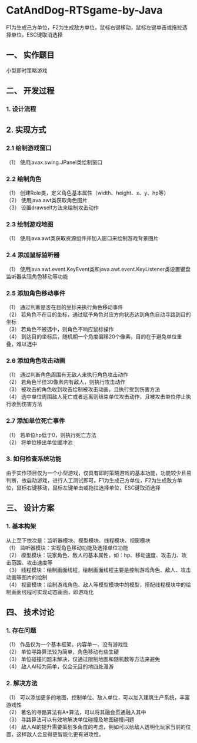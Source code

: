 # CatAndDog-RTSgame-by-Java
F1为生成己方单位，F2为生成敌方单位，鼠标右键移动，鼠标左键单击或拖拉选择单位，ESC键取消选择
## 一、	实作题目
小型即时策略游戏

## 二、	开发过程
### 1.	设计流程
 
## 2.	实现方式
### 2.1	绘制游戏窗口
（1）	使用javax.swing.JPanel类绘制窗口

### 2.2	绘制角色
（1）	创建Role类，定义角色基本属性（width、height、x、y、hp等）<br>
（2）	使用java.awt类获取角色图片<br>
（3）	设置drawself方法来绘制攻击动作<br>

### 2.3	绘制游戏地图
（1）	使用java.awt类获取资源组件并加入窗口来绘制游戏背景图片
### 2.4	添加鼠标监听器
（1）	使用java.awt.event.KeyEvent类和java.awt.event.KeyListener类设置键盘监听器实现角色移动等功能

### 2.5	添加角色移动事件
（1）	通过判断是否在目的坐标来执行角色移动事件<br>
（2）	若角色不在目的坐标，通过赋予角色对应方向状态达到角色自动寻路到目的坐标<br>
（3）	若角色不被选中，则角色不响应鼠标操作<br>
（4）	到达目的坐标后，随机朝一个角度偏移20个像素，目的在于避免单位重叠，难以选中<br>

### 2.6	添加角色攻击动画
（1）	通过判断角色周围有无敌人来执行角色攻击动作<br>
（2）	若角色半径30像素内有敌人，则执行攻击动作<br>
（3）	被攻击的角色收到攻击绘制被攻击动画，且执行受到伤害方法<br>
（4）	选中单位周围敌人死亡或者远离则结束单位攻击动作，且被攻击单位停止执行收到伤害方法<br>

### 2.7	添加单位死亡事件
（1）	若单位hp低于0，则执行死亡方法<br>
（2）	将单位移出单位缓冲池<br>
### 3.	如何检查系统功能
由于实作项目仅为一个小型游戏，仅具有即时策略游戏的基本功能，功能较少且易判断，故启动游戏，进行人工测试即可。F1为生成己方单位，F2为生成敌方单位，鼠标右键移动，鼠标左键单击或拖拉选择单位，ESC键取消选择

## 三、	设计方案
### 1.	基本构架
 
从上至下依次是：监听器模块、模型模块、线程模块、视窗模块<br>
（1）	监听器模块：实现角色移动功能及选择单位功能<br>
（2）	模型模块：玩家角色、敌人的基本属性，如：hp、移动速度、攻击力、攻击范围、攻击速度等<br>
（3）	线程模块：绘制画面线程，绘制画面线程主要是控制游戏角色、敌人、攻击动画等图片的绘制<br>
（4）	视窗模块：绘制游戏角色、敌人等模型模块中的模型，搭配线程模块中的绘制画面线程可实现动态画面，即游戏化<br>

## 四、	技术讨论
### 1.	存在问题
（1）	作品仅为一个基本框架，内容单一、没有游戏性<br>
（2）	单位寻路算法较为简单，角色移动有些生硬<br>
（3）	单位碰撞问题未解决，仅通过限制地图和随机数等方法来避免<br>
（4）	敌人AI较为简单，仅会无目的地四处漫游<br>
### 2.	解决方法
（1）	可以添加更多的地图，控制单位、敌人单位，可以加入建筑生产系统，丰富游戏性<br>
（2）	著名的寻路算法有A*算法，可以将其融会贯通融入其中<br>
（3）	寻路算法可以有效地解决单位碰撞及地图碰撞问题<br>
（4）	敌人AI的提升需要策划多角度的考虑，例如可以给敌人透明化玩家当前的位置，这样敌人会显得更智能化更有进攻性。<br>
